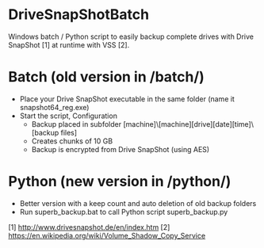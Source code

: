 # DriveSnapShotBatch
Windows batch / Python script to easily backup complete drives with Drive SnapShot [1] at runtime with VSS [2].

# Batch (old version in /batch/)
* Place your Drive SnapShot executable in the same folder (name it snapshot64_reg.exe)
* Start the script, Configuration
	* Backup placed in subfolder [machine]\\[machine][drive][date][time]\\[backup files]
	* Creates chunks of 10 GB 
	* Backup is encrypted from Drive SnapShot (using AES)
	
# Python (new version in /python/)
* Better version with a keep count and auto deletion of old backup folders
* Run superb_backup.bat to call Python script superb_backup.py

[1] http://www.drivesnapshot.de/en/index.htm
[2] https://en.wikipedia.org/wiki/Volume_Shadow_Copy_Service
